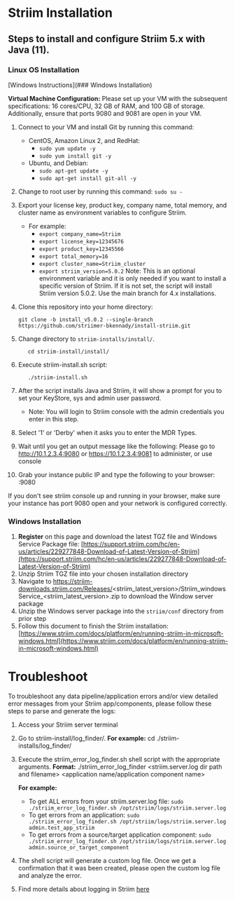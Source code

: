 # Striim Installation
  
## Steps to install and configure Striim 5.x with Java (11).


### Linux OS Installation
[Windows Instructions](### Windows Installation)

**Virtual Machine Configuration:** Please set up your VM with the subsequent specifications: 16 cores/CPU, 32 GB of RAM, and 100 GB of storage. Additionally, ensure that ports 9080 and 9081 are open in your VM.

1) Connect to your VM and install Git by running this command:
    - CentOS, Amazon Linux 2, and RedHat: 
        - `sudo yum update -y`
        - `sudo yum install git -y`
    - Ubuntu, and Debian: 
        - `sudo apt-get update -y`
        - `sudo apt-get install git-all -y`

2) Change to root user by running this command: `sudo su -`

3) Export your license key, product key, company name, total memory, and cluster name as environment variables to configure Striim.
    - For example:
      - `export company_name=Striim`
      - `export license_key=12345676`
      - `export product_key=12345566`
      - `export total_memory=16`
      - `export cluster_name=Striim_cluster`
      - `export striim_version=5.0.2` Note: This is an optional environment variable and it is only needed if you want to install a specific version of Striim. If it is not set, the script will install Striim version 5.0.2. Use the main branch for 4.x installations.
      
4) Clone this repository into your home directory:

   ```commandline
   git clone -b install_v5.0.2 --single-branch https://github.com/striimer-bkennady/install-striim.git
   ```

5) Change directory to `striim-installs/install/`.
   ```commandline
      cd striim-install/install/
   ```

6) Execute striim-install.sh script: 
   ```commandline
      ./striim-install.sh
   ```

7) After the script installs Java and Striim, it will show a prompt for you to set your KeyStore, sys and admin user password. 
    - Note: You will login to Striim console with the admin credentials you enter in this step.
   
8) Select '1' or 'Derby' when it asks you to enter the MDR Types.
            
9) Wait until you get an output message like the following:
Please go to http://10.1.2.3.4:9080 or https://10.1.2.3.4:9081 to administer, or use console

10) Grab your instance public IP and type the following to your browser: <public-ip>:9080

If you don't see striim console up and running in your browser, make sure your instance has port 9080 open and your network is configured correctly.

### Windows Installation
1) **Register** on this page and download the latest TGZ file and Windows Service Package file: [https://support.striim.com/hc/en-us/articles/229277848-Download-of-Latest-Version-of-Striim](https://support.striim.com/hc/en-us/articles/229277848-Download-of-Latest-Version-of-Striim)
2) Unzip Striim TGZ file into your chosen installation directory
3) Navigate to https://striim-downloads.striim.com/Releases/<striim_latest_version>/Striim_windowsService_<striim_latest_version>.zip to download the Window server package
4) Unzip the Windows server package into the `striim/conf` directory from prior step
5) Follow this document to finish the Striim installation: [https://www.striim.com/docs/platform/en/running-striim-in-microsoft-windows.html](https://www.striim.com/docs/platform/en/running-striim-in-microsoft-windows.html)
    
# Troubleshoot
To troubleshoot any data pipeline/application errors and/or view detailed error messages from your Striim app/components, please follow these steps to parse and generate the logs:
    
1) Access your Striim server terminal
    
2) Go to striim-install/log_finder/. **For example:** cd ./striim-installs/log_finder/
    
3) Execute the striim_error_log_finder.sh shell script with the appropriate arguments.
**Format:** ./striim_error_log_finder <striim.server.log dir path and filename> <application name/application component name>
    
   **For example:**
   - To get ALL errors from your striim.server.log file: `sudo ./striim_error_log_finder.sh /opt/striim/logs/striim.server.log`
   - To get errors from an application: `sudo ./striim_error_log_finder.sh /opt/striim/logs/striim.server.log admin.test_app_striim`
   - To get errors from a source/target application component: `sudo ./striim_error_log_finder.sh /opt/striim/logs/striim.server.log admin.source_or_target_component`
    
 
4) The shell script will generate a custom log file. Once we get a confirmation that it was been created, please open the custom log file and analyze the error.
5) Find more details about logging in Striim [here](https://www.striim.com/docs/platform/en/logging.html)
